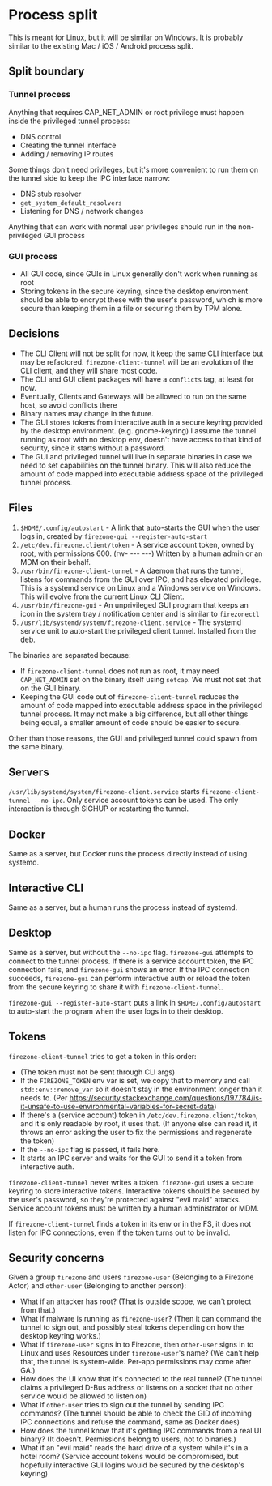 # Process split

This is meant for Linux, but it will be similar on Windows.
It is probably similar to the existing Mac / iOS / Android process split.

## Split boundary

### Tunnel process

Anything that requires CAP_NET_ADMIN or root privilege must happen inside the privileged tunnel process:

- DNS control
- Creating the tunnel interface
- Adding / removing IP routes

Some things don't need privileges, but it's more convenient to run them on the tunnel side to keep the IPC interface narrow:

- DNS stub resolver
- `get_system_default_resolvers`
- Listening for DNS / network changes

Anything that can work with normal user privileges should run in the non-privileged GUI process

### GUI process

- All GUI code, since GUIs in Linux generally don't work when running as root
- Storing tokens in the secure keyring, since the desktop environment should be able to encrypt these with the user's password, which is more secure than keeping them in a file or securing them by TPM alone.

## Decisions

- The CLI Client will not be split for now, it keep the same CLI interface but may be refactored. `firezone-client-tunnel` will be an evolution of the CLI client, and they will share most code.
- The CLI and GUI client packages will have a `conflicts` tag, at least for now.
- Eventually, Clients and Gateways will be allowed to run on the same host, so avoid conflicts there
- Binary names may change in the future.
- The GUI stores tokens from interactive auth in a secure keyring provided by the desktop environment. (e.g. gnome-keyring) I assume the tunnel running as root with no desktop env, doesn't have access to that kind of security, since it starts without a password.
- The GUI and privileged tunnel will live in separate binaries in case we need to set capabilities on the tunnel binary. This will also reduce the amount of code mapped into executable address space of the privileged tunnel process.

## Files

1. `$HOME/.config/autostart` - A link that auto-starts the GUI when the user logs in, created by `firezone-gui --register-auto-start`
1. `/etc/dev.firezone.client/token` - A service account token, owned by root, with permissions 600. (rw- --- ---) Written by a human admin or an MDM on their behalf.
1. `/usr/bin/firezone-client-tunnel` - A daemon that runs the tunnel, listens for commands from the GUI over IPC, and has elevated privilege. This is a systemd service on Linux and a Windows service on Windows. This will evolve from the current Linux CLI Client.
1. `/usr/bin/firezone-gui` - An unprivileged GUI program that keeps an icon in the system tray / notification center and is similar to `firezonectl`
1. `/usr/lib/systemd/system/firezone-client.service` - The systemd service unit to auto-start the privileged client tunnel. Installed from the deb.

The binaries are separated because:

- If `firezone-client-tunnel` does not run as root, it may need `CAP_NET_ADMIN` set on the binary itself using `setcap`. We must not set that on the GUI binary.
- Keeping the GUI code out of `firezone-client-tunnel` reduces the amount of code mapped into executable address space in the privileged tunnel process. It may not make a big difference, but all other things being equal, a smaller amount of code should be easier to secure.

Other than those reasons, the GUI and privileged tunnel could spawn from the same binary.

## Servers

`/usr/lib/systemd/system/firezone-client.service` starts `firezone-client-tunnel --no-ipc`. Only service account tokens can be used. The only interaction is through SIGHUP or restarting the tunnel.

## Docker

Same as a server, but Docker runs the process directly instead of using systemd.

## Interactive CLI

Same as a server, but a human runs the process instead of systemd.

## Desktop

Same as a server, but without the `--no-ipc` flag. `firezone-gui` attempts to connect to the tunnel process. If there is a service account token, the IPC connection fails, and `firezone-gui` shows an error. If the IPC connection succeeds, `firezone-gui` can perform interactive auth or reload the token from the secure keyring to share it with `firezone-client-tunnel`.

`firezone-gui --register-auto-start` puts a link in `$HOME/.config/autostart` to auto-start the program when the user logs in to their desktop.

## Tokens

`firezone-client-tunnel` tries to get a token in this order:

- (The token must not be sent through CLI args)
- If the `FIREZONE_TOKEN` env var is set, we copy that to memory and call `std::env::remove_var` so it doesn't stay in the environment longer than it needs to. (Per <https://security.stackexchange.com/questions/197784/is-it-unsafe-to-use-environmental-variables-for-secret-data>)
- If there's a (service account) token in `/etc/dev.firezone.client/token`, and it's only readable by root, it uses that. (If anyone else can read it, it throws an error asking the user to fix the permissions and regenerate the token)
- If the `--no-ipc` flag is passed, it fails here.
- It starts an IPC server and waits for the GUI to send it a token from interactive auth.

`firezone-client-tunnel` never writes a token. `firezone-gui` uses a secure keyring to store interactive tokens. Interactive tokens should be secured by the user's password, so they're protected against "evil maid" attacks. Service account tokens must be written by a human administrator or MDM.

If `firezone-client-tunnel` finds a token in its env or in the FS, it does not listen for IPC connections, even if the token turns out to be invalid.

## Security concerns

Given a group `firezone` and users `firezone-user` (Belonging to a Firezone Actor) and `other-user` (Belonging to another person):

- What if an attacker has root? (That is outside scope, we can't protect from that.)
- What if malware is running as `firezone-user`? (Then it can command the tunnel to sign out, and possibly steal tokens depending on how the desktop keyring works.)
- What if `firezone-user` signs in to Firezone, then `other-user` signs in to Linux and uses Resources under `firezone-user`'s name? (We can't help that, the tunnel is system-wide. Per-app permissions may come after GA.)
- How does the UI know that it's connected to the real tunnel? (The tunnel claims a privileged D-Bus address or listens on a socket that no other service would be allowed to listen on)
- What if `other-user` tries to sign out the tunnel by sending IPC commands? (The tunnel should be able to check the GID of incoming IPC connections and refuse the command, same as Docker does)
- How does the tunnel know that it's getting IPC commands from a real UI binary? (It doesn't. Permissions belong to users, not to binaries.)
- What if an "evil maid" reads the hard drive of a system while it's in a hotel room? (Service account tokens would be compromised, but hopefully interactive GUI logins would be secured by the desktop's keyring)
